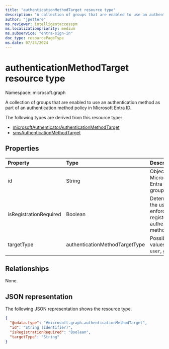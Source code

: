 ```yaml
---
title: "authenticationMethodTarget resource type"
description: "A collection of groups that are enabled to use an authentication method as part of an authentication method policy."
author: "jpettere"
ms.reviewer: intelligentaccesspm
ms.localizationpriority: medium
ms.subservice: "entra-sign-in"
doc_type: resourcePageType
ms.date: 07/24/2024
---
```


# authenticationMethodTarget resource type

Namespace: microsoft.graph

A collection of groups that are enabled to use an authentication method as part of an authentication method policy in Microsoft Entra ID.

The following types are derived from this resource type:
- [microsoftAuthenticatorAuthenticationMethodTarget](../resources/microsoftauthenticatorauthenticationmethodtarget.md)
- [smsAuthenticationMethodTarget](../resources/smsauthenticationmethodtarget.md)


## Properties
|Property|Type|Description|
|:---|:---|:---|
|id|String|Object Id of a Microsoft Entra user or group.|
|isRegistrationRequired|Boolean|Determines if the user is enforced to register the authentication method.|
|targetType|authenticationMethodTargetType|Possible values are: `user`, `group`.|

## Relationships
None.

## JSON representation
The following JSON representation shows the resource type.
<!-- {
  "blockType": "resource",
  "keyProperty": "id",
  "@odata.type": "microsoft.graph.authenticationMethodTarget",
  "baseType": "microsoft.graph.entity",
  "openType": false
}
-->
``` json
{
  "@odata.type": "#microsoft.graph.authenticationMethodTarget",
  "id": "String (identifier)",
  "isRegistrationRequired": "Boolean",
  "targetType": "String"
}
```
